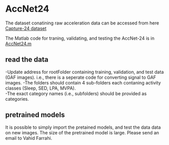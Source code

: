# AccNet24

The dataset conatining raw acceleration data can be accessed from here [Capture-24 dataset](https://github.com/OxWearables/capture24)

The Matlab code for traning, validating, and testing the AccNet-24 is in [AccNet24.m](AccNet24.m)
## read the data
-Update address for rootFolder containing training, validation, and test data (GAF images).  i.e., there is a seperate code for converting signal to GAF images.
-The folders should contain 4 sub-folders each contaning activity classes (Sleep, SED, LPA, MVPA).  
-The exact category names (i.e., subfolders) should be provided as categories.  


## pretrained models
It is possible to simply import the pretained models, and test the data data on new images. 
The size of the pretrained model is large. Please send an email to Vahid Farrahi. 
